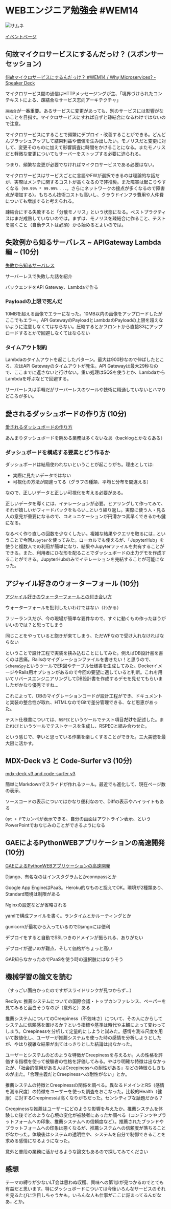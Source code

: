 # WEBエンジニア勉強会 #WEM14

![サムネ](https://connpass-tokyo.s3.amazonaws.com/thumbs/6d/ed/6dedd69973733c810dea918365ef6925.png)

[イベントページ](https://web-engineer-meetup.connpass.com/event/141700/)

## 何故マイクロサービスにするんだっけ？ (スポンサーセッション)

[何故マイクロサービスにするんだっけ？ #WEM14 / Why Microservices? - Speaker Deck](https://speakerdeck.com/masatoshitada/why-microservices)

マイクロサービス間の通信はHTTPメッセージングが主、「境界づけられたコンテキストによる、疎結合なサービス志向アーキテクチャ」

`疎結合`が一番重要。あるサービスに変更があっても、別のサービスには影響がないことを目指す。マイクロサービスにすれば自ずと疎結合になるわけではないので注意。

マイクロサービスにすることで頻繁にデプロイ・改善することができる。どんどんブラッシュアップして結果利益や価値を生み出したい。モノリスだと変更に対して、変更そのものに加えて影響調査に時間をかけることになる。またモノリスだと軽微な変更についてもサーバーをストップする必要に迫られる。

つまり、頻繁な変更が必要でなければマイクロサービスである必要はない。

マイクロサービスはサービスごとに言語やFWが選択できるのは理論的な話だが、実際はメンテに関するコストが高くなるので非推奨。また障害は起こりやすくなる（`99.99% * 99.99% ...`。さらにネットワークの接点が多くなるので障害点が増加する）。もちろん技術コストも高いし、クラウドインフラ費用や人件費についても増加すると考えられる。

疎結合にする失敗すると「分散モノリス」という状態になる。ベストプラクティスはまだ成熟していないのでは。まずは、モノリスを疎結合に作ること、テストを書くこと（自動テストは必須）から始めるとよいのでは。

## 失敗例から知るサーバレス ~ APIGateway Lambda編 ~ (10分)

[失敗から知るサーバレス](https://www.slideshare.net/yueguchi/wem-14)

サーバーレスで失敗した話を紹介

バックエンドをAPI Gateway、Lambdaで作る

### Payloadの上限で死んだ

10MBを超える画像でエラーになった。10MB以内の画像をアップロードしたがここでもエラー。API GatewayのPayloadとLambdaのPayloadの上限を超えないように注意しなくてはならない。圧縮するとかフロントから直接S3にアップロードするとかで回避しなくてはならない

### タイムアウト制約

Lambdaのタイムアウトを起こしたパターン。最大は900秒なので伸ばしたところ、次はAPI Gatewayのタイムアウトが発生。API Gatewayは最大29秒なので、ここまでに返さないと行けない。重い処理はSQSを使うとか、LambdaからLambdaを呼ぶなどで回避する。

サーバーレスは手軽だがサーバーレスのツールや技術に精通していないとハマりどころが多い。

## 愛されるダッシュボードの作り方 (10分)

[愛されるダッシュボードの作り方](https://speakerdeck.com/ikedaosushi/how-to-get-a-dashboard-would-be-loved)

あんまりダッシュボードを眺める業務は多くないなあ（backlogとかならある）

### ダッシュボードを構成する要素とどう作るか

ダッシュボードは結局使われないということが起こりがち。理由としては:

- 実際に見たいデータではない
- 可視化の方法が間違ってる（グラフの種類、平均と分布を間違える）

なので、正しいデータと正しい可視化を考える必要がある。

正しいデータを導くには、イテレーションが必要。ヒアリングして作ってみて、それが嬉しいかフィードバックをもらい…という繰り返し。実際に使う人・見る人の意見が重要になるので、コミュニケーションが円滑かつ素早くできるかも鍵になる。

なるべく作り直しの回数を少なくしたい。複雑な結果やクエリを取るには…ということで今回`Jupyter`を使ってみた。ローカルでも使えるが、「JupyterHub」を使うと複数人での利用が簡単になり、結果やJupyterファイルを共有することができる。また、利用者にひな形を配ることでダッシュボードの出力デモを作成することができる。JupyterHubのみでイテレーションを完結することが可能になった。

## アジャイル好きのウォーターフォール (10分)

[アジャイル好きのウォーターフォールとの付き合い方](https://speakerdeck.com/takeki1967/aziyairuhao-kifalseuotahuorutofalsefu-kihe-ifang)

ウォーターフォールを批判したいわけではない（わかる）

フリーランスだが、今の現場が簡単な要件なので、すぐに動くもの作ったほうがいいのでは？と思ってしまう

同じことをやっていると飽きが来てしまう、ただWFなので受け入れなければならない

ということで設計工程で実装を挟み込むことにしてみた。例えばDB設計書を書くのは苦痛。Railsのマイグレーションファイルを書きたい！と思うので、`SchemaSpy`というツールでER図やテーブル仕様書を生成してみた。DockerイメージやRails用オプションがあるので今回の要望に適していると判断。これを用いてリバースエンジニアリングしてDB設計書を作成するデモを見せてもらいましたがかなり優秀ですね…

これによって、DBのマイグレーションコードが設計工程ができ、ドキュメントと実装の整合性が取れ、HTMLなのでGitで差分管理できる、など恩恵があった。

テスト仕様書については、`RSPEC`というツールでテスト項目**だけ**を記述した。また`PICT`というツールでテストケースを生成し、RSPECと組み合わせた。

という感じで、辛いと思っている作業を楽しくすることができた。三大美徳を最大限に活かす。

## MDX-Deck v3 と Code-Surfer v3 (10分)

[mdx-deck v3 and code-surfer v3](https://code-surfer-v3.naturalclar.now.sh/)

簡単にMarkdownでスライドが作れるツール。最近でも進化して、現在ページ数の表示、

ソースコードの表示についてはかなり便利なので、Diffの表示やハイライトもある

`Opt + P`でカンペが表示できる、自分の画面はアウトライン表示、というPowerPointでおなじみのことができるようになる

## GAEによるPythonWEBアプリケーションの高速開発 (10分)

[GAEによるPythonWEBアプリケーションの高速開発](https://speakerdeck.com/shimakaze01/gaeniyorupythonwebapurikesiyonfalsegao-su-kai-fa)

Django、有名なのはインスタグラムとかconnpassとか

Google App EngineはPaaS。Heroku的なものと捉えてOK。環境が2種類あり、Standard環境は制限がある

Nginxの設定などが省略される

yamlで構成ファイルを書く。ランタイムとかルーティングとか

gunicornが最初から入っているのでDjangoには便利

デプロイをすると自動でSSLつきのドメインが振られる、ありがたい

デプロイが遅いのが難点、そして価格がちょっと高い

GAE知らなかったのでPaaSを使う時の選択肢にはなりそう

## 機械学習の論文を読む

（すっごい面白かったのですがスライドリンクが見つからず…）

RecSys: 推薦システムについての国際会議・トップカンファレンス、ペーパーを見てみると面白そうなのが（意外と）ある

推薦システムについてのCreepiness（不気味さ）について、その人にからしてシステムに信頼感を置けるか？という指標や基準は時代や主観によって変わってしまう。Creepinessを分析して定量的にしようと試みた。感情を測る尺度を用いて数値化し、ユーザーが推薦システムを使った時の感情を分析しようとしたが、やはり複雑な結果が出てはっきりとした結論は出なかった。

ユーザーとシステムのどのような特徴がCreepinessを与えるか。人の性格を評価する指標を使って被験者の性格を評価してみる。やはり明確な特徴は出なかったが、「社会的信用がある人はCreepinessへの耐性がある」などの特徴らしきものが出た。「合理主義だとCreepinessへの耐性がない」とか。

推薦システムの特徴とCreepinessの関係を調べる。異なるドメインとRS（感情を測る尺度）の特徴をユーザーを使った調査をおこなった。比較的Health（健康）に対するCreepinessは高くなりがちだった。センシティブな話題だから？

Creepinessな推薦はユーザーにどのような影響を与えたか。推薦システムを体験した後でどのような心境の変化が被験者にあったか調べる（コンテンツやプラットフォームへの印象、推薦システムへの信頼度など）。推薦されたブランドやプラットフォームへの印象は悪くなるが、推薦システムへの信頼度が落ちることがなかった。体験後はシステムの透明性や、システムを自分で制御できることを求める感情になるようになった。

意外と普段の業務に活かせるような論文もあるので探してみてください

## 感想

テーマの縛りが少ないLT会は思わぬ収穫、興味への第1歩が見つかるのでとても有益だと思います。特にダッシュボードについては今後いろんなサービスのそれを見るたびに注目しちゃうかも。いろんな人も仕事がここに詰まってるんだなあ…とか。
